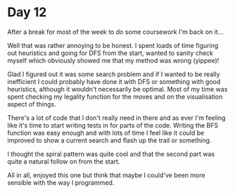 # Day 12
After a break for most of the week to do some coursework I'm back on it...

Well that was rather annoying to be honest. I spent loads of time figuring out heuristics and going for DFS from the start, wanted to sanity check myself which obviously showed me that my method was wrong (yippee)!

Glad I figured out it was some search problem and if I wanted to be really inefficient I could probably have done it with DFS or something with good heuristics, although it wouldn't necessarily be optimal. Most of my time was spent checking my legality function for the moves and on the visualisation aspect of things.

There's a lot of code that I don't really need in there and as ever I'm feeling like it's time to start writing tests in for parts of the code. Writing the BFS function was easy enough and with lots of time I feel like it could be improved to show a current search and flash up the trail or something.

I thought the spiral pattern was quite cool and that the second part was quite a natural follow on from the start.

All in all, enjoyed this one but think that maybe I could've been more sensible with the way I programmed.